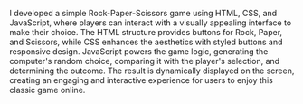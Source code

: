 I developed a simple Rock-Paper-Scissors game using HTML, CSS, and JavaScript, where players can interact with a visually appealing interface to make their choice. The HTML structure provides buttons for Rock, Paper, and Scissors, while CSS enhances the aesthetics with styled buttons and responsive design. JavaScript powers the game logic, generating the computer's random choice, comparing it with the player's selection, and determining the outcome. The result is dynamically displayed on the screen, creating an engaging and interactive experience for users to enjoy this classic game online.
